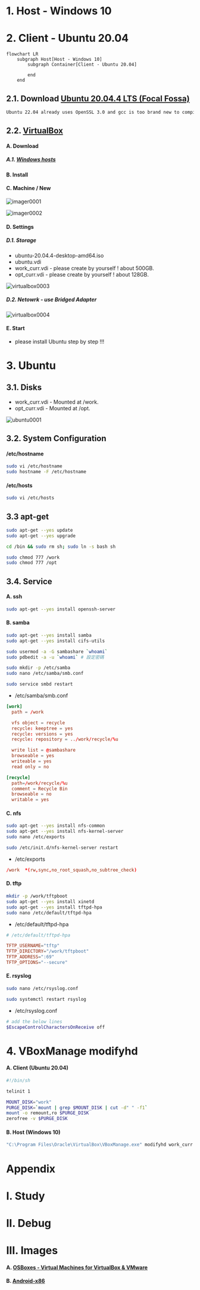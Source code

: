 # 1. Host - Windows 10

# 2. Client - Ubuntu 20.04

```mermaid
flowchart LR
	subgraph Host[Host - Windows 10]
		subgraph Container[Client - Ubuntu 20.04]
		
		end
	end

```
## 2.1. Download [Ubuntu 20.04.4 LTS (Focal Fossa)](https://releases.ubuntu.com/20.04/)

```bash
Ubuntu 22.04 already uses OpenSSL 3.0 and gcc is too brand new to compile.
```

## 2.2. [VirtualBox](https://www.virtualbox.org)

#### A. Download

##### A.1. [Windows hosts](https://download.virtualbox.org/virtualbox/6.1.36/VirtualBox-6.1.36-152435-Win.exe)

#### B. Install

#### C. Machine / New

![imager0001](./images/virtualbox0001.jpg)

![imager0002](./images/virtualbox0002.jpg)

#### D. Settings

##### D.1. Storage

- ubuntu-20.04.4-desktop-amd64.iso
- ubuntu.vdi
- work_curr.vdi - please create by yourself ! about 500GB.
- opt_curr.vdi - please create by yourself ! about 128GB.

![virtualbox0003](./images/virtualbox0003.jpg)

##### D.2. Netowrk - use Bridged Adapter

![virtualbox0004](./images/virtualbox0004.jpg)

#### E. Start

- please install Ubuntu step by step !!!

# 3. Ubuntu

## 3.1. Disks

- work_curr.vdi - Mounted at /work.
- opt_curr.vdi - Mounted at /opt.

![ubuntu0001](./images/ubuntu0001.jpg)

## 3.2. System Configuration

#### /etc/hostname

```bash
sudo vi /etc/hostname
sudo hostname -F /etc/hostname
```

#### /etc/hosts

```bash
sudo vi /etc/hosts
```

## 3.3 apt-get

```bash
sudo apt-get --yes update
sudo apt-get --yes upgrade

cd /bin && sudo rm sh; sudo ln -s bash sh

sudo chmod 777 /work
sudo chmod 777 /opt

```

## 3.4. Service

#### A. ssh

```bash
sudo apt-get --yes install openssh-server

```

#### B. samba

```bash
sudo apt-get --yes install samba
sudo apt-get --yes install cifs-utils

sudo usermod -a -G sambashare `whoami`
sudo pdbedit -a -u `whoami` # 設定密碼

sudo mkdir -p /etc/samba
sudo nano /etc/samba/smb.conf

sudo service smbd restart
```
- /etc/samba/smb.conf
```conf
[work]
  path = /work

  vfs object = recycle
  recycle: keeptree = yes
  recycle: versions = yes
  recycle: repository = ../work/recycle/%u

  write list = @sambashare
  browseable = yes
  writeable = yes
  read only = no

[recycle]
  path=/work/recycle/%u
  comment = Recycle Bin
  browseable = no
  writable = yes
```

#### C. nfs

```bash
sudo apt-get --yes install nfs-common
sudo apt-get --yes install nfs-kernel-server
sudo nano /etc/exports

sudo /etc/init.d/nfs-kernel-server restart
```
- /etc/exports
```conf
/work  *(rw,sync,no_root_squash,no_subtree_check)

```

#### D. tftp

```bash
mkdir -p /work/tftpboot
sudo apt-get --yes install xinetd
sudo apt-get --yes install tftpd-hpa
sudo nano /etc/default/tftpd-hpa

```

- /etc/default/tftpd-hpa
```conf
# /etc/default/tftpd-hpa

TFTP_USERNAME="tftp"
TFTP_DIRECTORY="/work/tftpboot"
TFTP_ADDRESS=":69"
TFTP_OPTIONS="--secure"

```

#### E. rsyslog

```bash
sudo nano /etc/rsyslog.conf

sudo systemctl restart rsyslog
```

- /etc/rsyslog.conf

```bash
# add the below lines
$EscapeControlCharactersOnReceive off
```



# 4. VBoxManage modifyhd

#### A. Client (Ubuntu 20.04)

```bash
#!/bin/sh

telinit 1

MOUNT_DISK="work"
PURGE_DISK=`mount | grep $MOUNT_DISK | cut -d" " -f1`
mount -o remount,ro $PURGE_DISK
zerofree -v $PURGE_DISK

```

#### B. Host (Windows 10)

```bash
"C:\Program Files\Oracle\VirtualBox\VBoxManage.exe" modifyhd work_curr.vdi --compact

```

# Appendix

# I. Study

# II. Debug

# III. Images
#### A. [OSBoxes - Virtual Machines for VirtualBox & VMware](http://www.osboxes.org/#)

#### B. [Android-x86](https://www.android-x86.org)
